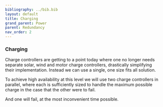 ```yaml
---
bibliography: ../bib.bib
layout: default
title: Charging
grand_parent: Power
parent: Redundancy
nav_order: 2
---
```

### Charging

Charge controllers are getting to a point today where one no longer
needs separate solar, wind and motor charge controllers, drastically
simplifying their implementation. Instead we can use a single, one size
fits all solution.

To achieve high availability at this level we will use two charge
controllers in parallel, where each is sufficiently sized to handle the
maximum possible charge in the case that the other were to fail.

And one will fail, at the most inconvenient time possible.